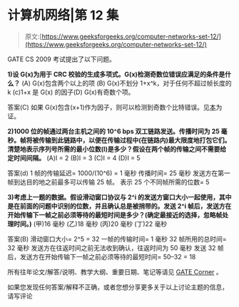 # 计算机网络|第 12 集

> 原文:[https://www.geeksforgeeks.org/computer-networks-set-12/](https://www.geeksforgeeks.org/computer-networks-set-12/)

GATE CS 2009 考试提出了以下问题。

**1)设 G(x)为用于 CRC 校验的生成多项式。G(x)检测奇数位错误应满足的条件是什么？**
(A) G(x)包含两个以上的项
(B) G(x)不划分 1+x^k，对于任何不超过帧长度的 k
(c)1+x 是 G(x)
的因子(D) G(x)有奇数个项。

答案(C)
如果 G(x)包含(x+1)作为因子，则可以检测到奇数个比特错误。见[本](http://www.cs.jhu.edu/~scheideler/courses/600.344_S02/CRC.html)为证。

**2)1000 位的帧通过两台主机之间的 10^6 bps 双工链路发送。传播时间为 25 毫秒。帧将被传输到此链路中，以便在传输过程中(在链路内)最大限度地打包它们。**
**清楚地表示序列号所需的最小位数(I)是多少？假设在两个帧的传输之间不需要给定时间间隔。**
(A)I = 2
(B)I = 3
(C)I = 4
(D)I = 5

答案(d)
1 帧的传输延迟= 1000/(10^6) = 1 毫秒
传播时间= 25 毫秒
发送方在第一帧到达目的地之前最多可以传输 25 帧。
表示 25 个不同帧所需的位数= 5

**3)考虑上一题的数据。假设滑动窗口协议与 2^i 的发送方窗口大小一起使用，其中是在前面的问题中识别的位数，并且确认总是被捎带的。发送 2^i 帧后，发送方在开始传输下一帧之前必须等待的最短时间是多少？(确定最接近的选择，忽略帧处理时间。)**
(甲)16 毫秒
(乙)18 毫秒
(丙)20 毫秒
(丁)22 毫秒

答案(B)
滑动窗口大小= 2^5 = 32
一帧的传输时间= 1 毫秒
32 帧所用的总时间= 32 毫秒
发送方在往返时间之前无法收到确认，往返时间为 50 毫秒
发送 32 帧后，发送方在开始传输下一帧之前必须等待的最短时间= 50–32 = 18

所有往年论文/解答/说明、教学大纲、重要日期、笔记等请见 [GATE Corner](http://geeksquiz.com/gate-corner-2/) 。

如果您发现任何答案/解释不正确，或者您想分享更多关于以上讨论主题的信息，请写评论